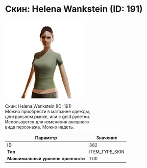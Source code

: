 # Скин: Helena Wankstein (ID: 191)

![Item Image](../img/382.webp?raw=true)

Скин: Helena Wankstein (ID: 191)<br>Можно приобрести в магазине одежды,<br>центральном рынке, или с gold рулетки.<br>Используется для изменения внешнего<br>вида персонажа. Можно надеть.


| Параметр | Значение |
|----------|----------|
| **ID** | 382 |
| **Тип** | ITEM_TYPE_SKIN |
| **Максимальный уровень прочности** | 100 |

